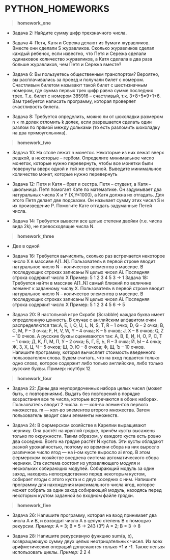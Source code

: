 # **PYTHON_HOMEWORKS**

>**homework_one**

* Задача 2: Найдите сумму цифр трехзначного числа.

* Задача 4: Петя, Катя и Сережа делают из бумаги журавликов. Вместе они сделали S журавликов. Сколько журавликов сделал каждый ребенок,
если известно, что Петя и Сережа сделали одинаковое количество журавликов, а Катя сделала в два раза больше журавликов, чем Петя и Сережа вместе?

* Задача 6: Вы пользуетесь общественным транспортом? Вероятно, вы расплачивались за проезд и получали билет с номером. 
Счастливым билетом называют такой билет с шестизначным номером, где сумма первых трех цифр равна сумме последних трех. 
Т.е. билет с номером 385916 – счастливый, т.к. 3+8+5=9+1+6. Вам требуется написать программу, которая проверяет счастливость билета.

* Задача 8: Требуется определить, можно ли от шоколадки размером n × m долек отломить k долек, если разрешается сделать один разлом по прямой между 
дольками (то есть разломить шоколадку на два прямоугольника).

>**homework_two**

* Задача 10: На столе лежат n монеток. Некоторые из них лежат вверх решкой, а некоторые – гербом. Определите минимальное число монеток, 
которые нужно перевернуть, чтобы все монетки были повернуты вверх одной и той же стороной. Выведите минимальное количество монет, которые нужно перевернуть

* Задача 12: Петя и Катя – брат и сестра. Петя – студент, а Катя – школьница. Петя помогает Кате по математике. Он задумывает два натуральных 
числа X и Y (X,Y≤1000), а Катя должна их отгадать. Для этого Петя делает две подсказки. Он называет сумму этих чисел S и их произведение P. 
Помогите Кате отгадать задуманные Петей числа.

* Задача 14: Требуется вывести все целые степени двойки (т.е. числа вида 2k), не превосходящие числа N.

>**homework_three**

* Две в одной
* Задача 16: Требуется вычислить, сколько раз встречается некоторое число X в массиве A[1..N].
Пользователь в первой строке вводит натуральное число N – количество элементов в массиве.
В последующих  строках записаны N целых чисел Ai. Последняя строка содержит число X
Пример:
5
1 2 3 4 5
3
-> 1
Задача 18: Требуется найти в массиве A[1..N] самый близкий по величине элемент к заданному числу X.
Пользователь в первой строке вводит натуральное число N – количество элементов в массиве.
В последующих  строках записаны N целых чисел Ai. Последняя строка содержит число X
Пример:
5
1 2 3 4 5
6
-> 5

* Задача 20: В настольной игре Скрабл (Scrabble) каждая буква имеет определенную ценность.
В случае с английским алфавитом очки распределяются так:A, E, I, O, U, L, N, S, T, R – 1 очко;
D, G – 2 очка; B, C, M, P – 3 очка; F, H, V, W, Y – 4 очка; K – 5 очков; J, X – 8 очков;
Q, Z – 10 очков. А русские буквы оцениваются так: А, В, Е, И, Н, О, Р, С, Т – 1 очко;
Д, К, Л, М, П, У – 2 очка; Б, Г, Ё, Ь, Я – 3 очка; Й, Ы – 4 очка; Ж, З, Х, Ц, Ч – 5 очков;
Ш, Э, Ю – 8 очков; Ф, Щ, Ъ – 10 очков. Напишите программу, которая вычисляет стоимость
введенного пользователем слова. Будем считать, что на вход подается только одно слово, которое
содержит либо только английские, либо только русские буквы.
Пример:
ноутбук
    12

>**homework_four**

* Задача 22: Даны два неупорядоченных набора целых чисел (может быть, с повторениями). Выдать без повторений в порядке возрастания все те числа, которые встречаются в обоих наборах.
Пользователь вводит 2 числа. n — кол-во элементов первого множества. m — кол-во элементов второго множества. Затем пользователь вводит сами элементы множеств.

* Задача 24: В фермерском хозяйстве в Карелии выращивают чернику. Она растёт на круглой грядке, причём кусты высажены только по окружности. Таким образом, у каждого куста есть ровно два соседних. Всего на грядке растёт N кустов.
Эти кусты обладают разной урожайностью, поэтому ко времени сбора на них выросло различное число ягод — на i-ом кусте выросло ai ягод.
В этом фермерском хозяйстве внедрена система автоматического сбора черники. Эта система состоит из управляющего модуля и нескольких собирающих модулей. Собирающий модуль за один заход, находясь непосредственно перед некоторым кустом, собирает ягоды с этого куста и с двух соседних с ним.
Напишите программу для нахождения максимального числа ягод, которое может собрать за один заход собирающий модуль, находясь перед некоторым 
кустом заданной во входном файле грядки.

>**homework_five**

* Задача 26: Напишите программу, которая на вход принимает два числа A и B, и возводит число А в целую
степень B с помощью рекурсии.
*Пример:*
A = 3; B = 5 -> 243 (3⁵)
A = 2; B = 3 -> 8

* Задача 28: Напишите рекурсивную функцию sum(a, b), возвращающую сумму двух целых неотрицательных чисел.
Из всех арифметических операций допускаются только +1 и -1. Также нельзя использовать циклы.
*Пример:*
2 2
4


